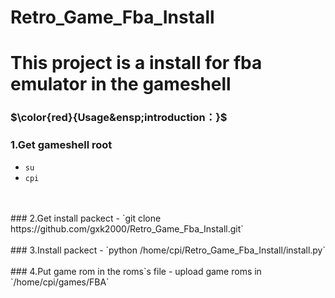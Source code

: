 # Retro_Game_Fba_Install
#
# This project is a install for fba emulator in the gameshell


### $\color{red}{Usage&ensp;introduction：}$

### 1.Get gameshell root
- `su`
- `cpi`  
<br>
<br>
### 2.Get install packect
- `git clone https://github.com/gxk2000/Retro_Game_Fba_Install.git`    
<br>
<br>
### 3.Install packect
- `python /home/cpi/Retro_Game_Fba_Install/install.py`    
<br>
<br>
### 4.Put game rom in the roms`s file
- upload game roms in `/home/cpi/games/FBA`
